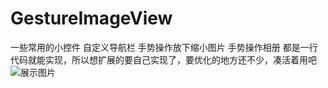 # GestureImageView
一些常用的小控件
自定义导航栏
手势操作放下缩小图片
手势操作相册
都是一行代码就能实现，所以想扩展的要自己实现了，要优化的地方还不少，凑活着用吧
![展示图片](https://github.com/sundaoran/GestureImageView/blob/master/images/memo.gif)

